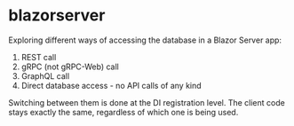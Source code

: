 # blazorserver

Exploring different ways of accessing the database in a Blazor Server app:

1. REST call
2. gRPC (not gRPC-Web) call
3. GraphQL call
4. Direct database access - no API calls of any kind

Switching between them is done at the DI registration level. The client code stays exactly the same, regardless of which one is being used.

